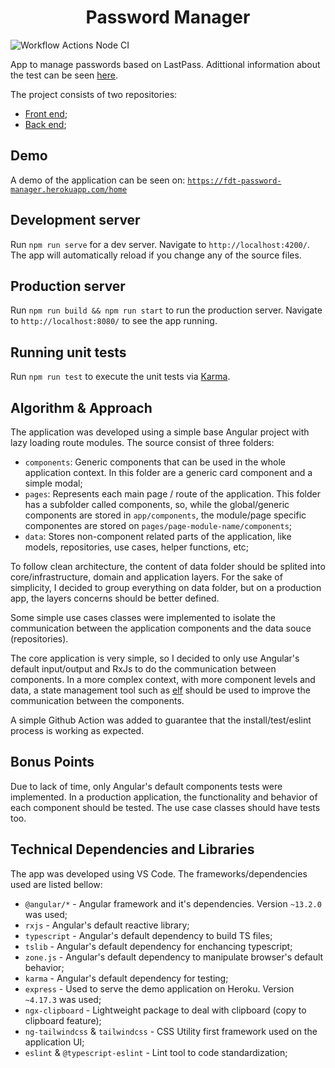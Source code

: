 
<h1 align="center">Password Manager</h1>

![Workflow Actions Node CI](https://github.com/fdttests/password-manager/actions/workflows/ci.yml/badge.svg)

App to manage passwords based on LastPass. Adittional information about the test can be seen [here](https://github.com/fdttests/password-manager/blob/main/challenge.md).

The project consists of two repositories:

- [Front end](https://github.com/fdttests/password-manager);
- [Back end](https://github.com/fdttests/password-manager-api);

## Demo

A demo of the application can be seen on:  [`https://fdt-password-manager.herokuapp.com/home`](https://fdt-password-manager.herokuapp.com/home)

## Development server

Run `npm run serve` for a dev server. Navigate to `http://localhost:4200/`. The app will automatically reload if you change any of the source files.

## Production server

Run `npm run build && npm run start` to run the production server. Navigate to `http://localhost:8080/` to see the app running.

## Running unit tests

Run `npm run test` to execute the unit tests via [Karma](https://karma-runner.github.io).

## Algorithm & Approach

The application was developed using a simple base Angular project with lazy loading route modules. The source consist of three folders:

- `components`: Generic components that can be used in the whole application context. In this folder are a generic card component and a simple modal;
- `pages`: Represents each main page / route of the application. This folder has a subfolder called components, so, while the global/generic components are stored in `app/components`, the module/page specific componentes are stored on `pages/page-module-name/components`; 
- `data`: Stores non-component related parts of the application, like models, repositories, use cases, helper functions, etc;

To follow clean architecture, the content of data folder should be splited into core/infrastructure, domain and application layers. For the sake of simplicity, I decided to group everything on data folder, but on a production app, the layers concerns should be better defined.

Some simple use cases classes were implemented to isolate the communication between the application components and the data souce (repositories).

The core application is very simple, so I decided to only use Angular's default input/output and RxJs to do the communication between components. In a more complex context, with more component levels and data, a state management tool such as [elf](https://github.com/ngneat/elf) should be used to improve the communication between the components.

A simple Github Action was added to guarantee that the install/test/eslint process is working as expected.

## Bonus Points

Due to lack of time, only Angular's default components tests were implemented. In a production application, the functionality and behavior of each component should be tested. The use case classes should have tests too.

## Technical Dependencies and Libraries

The app was developed using VS Code. The frameworks/dependencies used are listed bellow:

- `@angular/*` - Angular framework and it's dependencies. Version `~13.2.0` was used;
- `rxjs` - Angular's default reactive library;
- `typescript` - Angular's default dependency to build TS files;
- `tslib` - Angular's default dependency for enchancing typescript;
- `zone.js` - Angular's default dependency to manipulate browser's default behavior;
- `karma` - Angular's default dependency for testing;
- `express` - Used to serve the demo application on Heroku. Version `~4.17.3` was used;
- `ngx-clipboard` - Lightweight package to deal with clipboard (copy to clipboard feature);
- `ng-tailwindcss` & `tailwindcss` - CSS Utility first framework used on the application UI;
- `eslint` & `@typescript-eslint` - Lint tool to code standardization;
